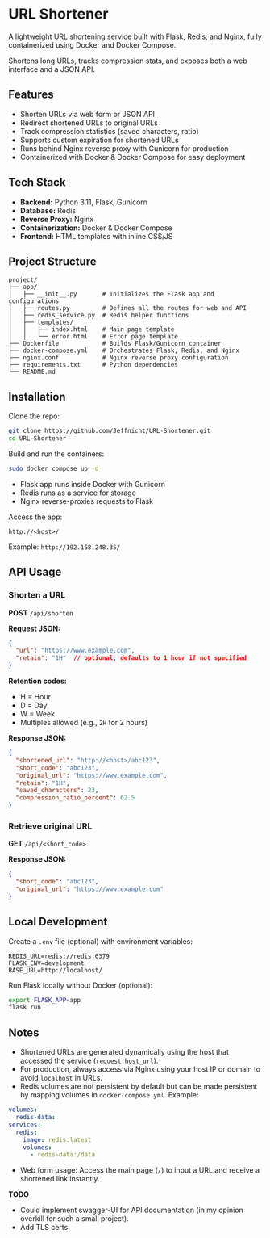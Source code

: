 # URL Shortener

A lightweight URL shortening service built with Flask, Redis, and Nginx, fully containerized using Docker and Docker Compose.

Shortens long URLs, tracks compression stats, and exposes both a web interface and a JSON API.

## Features

* Shorten URLs via web form or JSON API
* Redirect shortened URLs to original URLs
* Track compression statistics (saved characters, ratio)
* Supports custom expiration for shortened URLs
* Runs behind Nginx reverse proxy with Gunicorn for production
* Containerized with Docker & Docker Compose for easy deployment

## Tech Stack

* **Backend:** Python 3.11, Flask, Gunicorn
* **Database:** Redis
* **Reverse Proxy:** Nginx
* **Containerization:** Docker & Docker Compose
* **Frontend:** HTML templates with inline CSS/JS

## Project Structure

```
project/
├── app/
│   ├── __init__.py       # Initializes the Flask app and configurations
│   ├── routes.py         # Defines all the routes for web and API
│   ├── redis_service.py  # Redis helper functions
│   ├── templates/
│   │   ├── index.html    # Main page template
│   │   └── error.html    # Error page template
├── Dockerfile            # Builds Flask/Gunicorn container
├── docker-compose.yml    # Orchestrates Flask, Redis, and Nginx
├── nginx.conf            # Nginx reverse proxy configuration
├── requirements.txt      # Python dependencies
└── README.md
```

## Installation

Clone the repo:

```bash
git clone https://github.com/Jeffnicht/URL-Shortener.git
cd URL-Shortener
```

Build and run the containers:

```bash
sudo docker compose up -d
```

* Flask app runs inside Docker with Gunicorn
* Redis runs as a service for storage
* Nginx reverse-proxies requests to Flask

Access the app:

```
http://<host>/
```

Example: `http://192.168.248.35/`

## API Usage

### Shorten a URL

**POST** `/api/shorten`

**Request JSON:**

```json
{
  "url": "https://www.example.com",
  "retain": "1H"  // optional, defaults to 1 hour if not specified
}
```

**Retention codes:**

* H = Hour
* D = Day
* W = Week
* Multiples allowed (e.g., `2H` for 2 hours)

**Response JSON:**

```json
{
  "shortened_url": "http://<host>/abc123",
  "short_code": "abc123",
  "original_url": "https://www.example.com",
  "retain": "1H",
  "saved_characters": 23,
  "compression_ratio_percent": 62.5
}
```

### Retrieve original URL

**GET** `/api/<short_code>`

**Response JSON:**

```json
{
  "short_code": "abc123",
  "original_url": "https://www.example.com"
}
```

## Local Development

Create a `.env` file (optional) with environment variables:

```
REDIS_URL=redis://redis:6379
FLASK_ENV=development
BASE_URL=http://localhost/
```

Run Flask locally without Docker (optional):

```bash
export FLASK_APP=app
flask run
```

## Notes

* Shortened URLs are generated dynamically using the host that accessed the service (`request.host_url`).
* For production, always access via Nginx using your host IP or domain to avoid `localhost` in URLs.
* Redis volumes are not persistent by default but can be made persistent by mapping volumes in `docker-compose.yml`. Example:

```yaml
volumes:
  redis-data:
services:
  redis:
    image: redis:latest
    volumes:
      - redis-data:/data
```

* Web form usage: Access the main page (`/`) to input a URL and receive a shortened link instantly.


**TODO**

* Could implement swagger-UI for API documentation (in my opinion overkill for such a small project).
* Add TLS certs 
